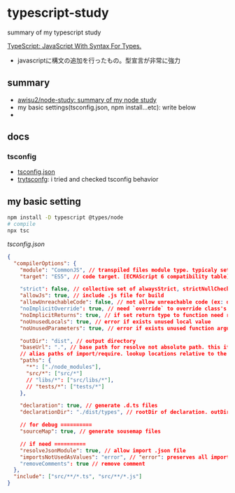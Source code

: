 # typescript-study

summary of my typescript study

[TypeScript: JavaScript With Syntax For Types\.](https://www.typescriptlang.org/)

- javascriptに構文の追加を行ったもの。型宣言が非常に強力

## summary

- [awisu2/node\-study: summary of my node study](https://github.com/awisu2/node-study)
- my basic settings(tsconfig.json, npm install...etc): write below
- 

## docs

### tsconfig

- [tsconfig.json](./docs/tsconfig.md)
- [trytsconfg](./trytsconfig): i tried and checked tsconfig behavior

## my basic setting

```bash
npm install -D typescript @types/node
# compile
npx tsc
```

_tsconfig.json_

```json
{
  "compilerOptions": {
    "module": "CommonJS", // transpiled files module type. typicaly set CommonJs/ES2015. (ESNext is latest version)
    "target": "ES5", // code target. [ECMAScript 6 compatibility table](http://kangax.github.io/compat-table/es6/)

    "strict": false, // collective set of alwaysStrict, strictNullChecks, strictBindCallApply, strictFunctionTypes, strictPropertyInitialization, noImplicitAny, noImplicitThis, useUnknownInCatchVariables
    "allowJs": true, // include .js file for build
    "allowUnreachableCode": false, // not allow unreachable code (ex: double return)
    "noImplicitOverride": true, // need `override` to override class's function
    "noImplicitReturns": true, // if set return type to function need return value in all code/pattern.
    "noUnusedLocals": true, // error if exists unused local value
    "noUnusedParameters": true, // error if exists unused function arguments

    "outDir": "dist", // output directory
    "baseUrl": ".", // base path for resolve not absolute path. this itself is resolve from tsconfig.json's directory
    // alias paths of import/require. lookup locations relative to the baseUrl.
    "paths": {
      "*": ["./node_modules"],
      "src/*": ["src/*"]
      // "libs/*": ["src/libs/*"],
      // "tests/*": ["tests/*"]
    },

    "declaration": true, // generate .d.ts files
    "declarationDir": "./dist/types", // rootDir of declaration. outDir not overrite this.

    // for debug ==========
    "sourceMap": true, // generate sousemap files

    // if need ==========
    "resolveJsonModule": true, // allow import .json file
    "importsNotUsedAsValues": "error", // "error": preserves all import scripts. but error happen if exists not use.
    "removeComments": true // remove comment
  },
  "include": ["src/**/*.ts", "src/**/*.js"]
}
```

